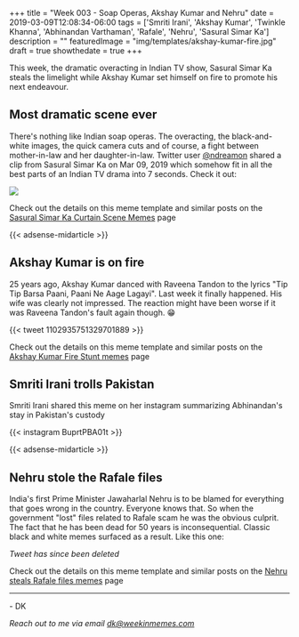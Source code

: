 +++
title = "Week 003 - Soap Operas, Akshay Kumar and Nehru"
date = 2019-03-09T12:08:34-06:00
tags = ['Smriti Irani', 'Akshay Kumar', 'Twinkle Khanna', 'Abhinandan Varthaman', 'Rafale', 'Nehru', 'Sasural Simar Ka']
description = ""
featuredImage = "img/templates/akshay-kumar-fire.jpg"
draft = true
showthedate = true
+++

This week, the dramatic overacting in Indian TV show, Sasural Simar Ka steals the limelight while Akshay Kumar set himself on fire to promote his next endeavour.
<!--more-->

## Most dramatic scene ever

There's nothing like Indian soap operas. The overacting, the black-and-white images, the quick camera cuts and of course, a fight between mother-in-law and her daughter-in-law. Twitter user [@ndreamon](https://twitter.com/ndreamon) shared a clip from Sasural Simar Ka on Mar 09, 2019 which somehow fit in all the best parts of an Indian TV drama into 7 seconds. Check it out:

![](img/drama.gif)

Check out the details on this meme template and similar posts on the [Sasural Simar Ka Curtain Scene Memes](memes/sasural-simar-ka-curtain#memes) page

{{< adsense-midarticle >}}

## Akshay Kumar is on fire

25 years ago, Akshay Kumar danced with Raveena Tandon to the lyrics "Tip Tip Barsa Paani, Paani Ne Aage Lagayi". Last week it finally happened. His wife was clearly not impressed. The reaction might have been worse if it was Raveena Tandon's fault again though. :grin:

{{< tweet 1102935751329701889 >}}

Check out the details on this meme template and similar posts on the [Akshay Kumar Fire Stunt memes](memes/akshay-kumar-fire-stunt#memes) page

## Smriti Irani trolls Pakistan

Smriti Irani shared this meme on her instagram summarizing Abhinandan's stay in Pakistan's custody

{{< instagram BuprtPBA01t >}}


{{< adsense-midarticle >}}

## Nehru stole the Rafale files

India's first Prime Minister Jawaharlal Nehru is to be blamed for everything that goes wrong in the country. Everyone knows that. So when the government "lost" files related to Rafale scam he was the obvious culprit. The fact that he has been dead for 50 years is inconsequential. Classic black and white memes surfaced as a result. Like this one:

_Tweet has since been deleted_

Check out the details on this meme template and similar posts on the [Nehru steals Rafale files memes](memes/nehru-rafale#memes) page

---
\- DK

*Reach out to me via email [dk@weekinmemes.com](mailto:dk@weekinmemes.com)*